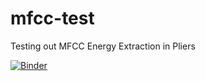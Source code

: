 # mfcc-test

Testing out MFCC Energy Extraction in Pliers

[![Binder](https://mybinder.org/badge_logo.svg)](https://mybinder.org/v2/gh/adelavega/mfcc-test/HEAD?filepath=timbre_pitch_test.ipynb)
